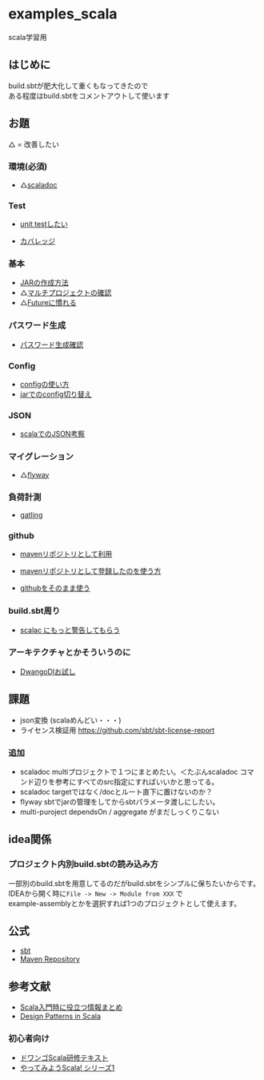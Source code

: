 # examples_scala
scala学習用

## はじめに 
build.sbtが肥大化して重くもなってきたので  
ある程度はbuild.sbtをコメントアウトして使います  

## お題

△ = 改善したい

### 環境(必須)

- △[scaladoc](./example-scaladoc/README.md)

### Test

- [unit testしたい](./example-scaladoc/README.md)

- [カバレッジ](example-test-coverage/README.md)

### 基本

- [JARの作成方法](./example-assembly/README.md)
- △[マルチプロジェクトの確認](./example-multi-project/README.md)
- △[Futureに慣れる](./example-basic-future/README.md)

### パスワード生成
- [パスワード生成確認](./example-password-bcrypt/README.md)

### Config
- [configの使い方](./example-config/README.md)
- [jarでのconfig切り替え](./example-assembly-config/README.md)

### JSON

- [scalaでのJSON考察](./example-json/README.md)

### マイグレーション

- △[flyway](./example-flyway/README.md)

### 負荷計測
- [gatling](example-gatlings/README.md)

### github 

- [mavenリポジトリとして利用](./example-github-publish/README.md)
- [mavenリポジトリとして登録したのを使う方](./example-github-pull/README.md)

- [githubをそのまま使う](http://yoshiori.hatenablog.com/entry/20120324/1332618170)


### build.sbt周り

- [scalac にもっと警告してもらう](https://qiita.com/kawachi/items/1c1d063de91c5445e8bc)

### アーキテクチャとかそういうのに
- [DwangoDIお試し](./example-assembly/README.md)

## 課題

- json変換 (scalaめんどい・・・) 
- ライセンス検証用 https://github.com/sbt/sbt-license-report

### 追加
- scaladoc multiプロジェクトで１つにまとめたい。＜たぶんscaladoc コマンド辺りを参考にすべてのsrc指定にすればいいかと思ってる。
- scaladoc targetではなく/docとルート直下に置けないのか？
- flyway sbtでjarの管理をしてからsbtパラメータ渡しにしたい。
- multi-puroject dependsOn / aggregate がまだしっくりこない

## idea関係

### プロジェクト内別build.sbtの読み込み方

一部別のbuild.sbtを用意してるのだがbuild.sbtをシンプルに保ちたいからです。     
IDEAから開く時に`File -> New -> Module from XXX` で  
example-assemblyとかを選択すれば1つのプロジェクトとして使えます。  


## 公式
- [sbt](https://www.scala-sbt.org/) 
- [Maven Repository](https://mvnrepository.com/)


## 参考文献

- [Scala入門時に役立つ情報まとめ](https://qiita.com/nesheep5/items/49019b9df4836d36ec1f)
- [Design Patterns in Scala](https://gist.github.com/gakuzzzz/6cbf407928fbc637c64a371bcc20f050)

### 初心者向け
- [ドワンゴScala研修テキスト](https://dwango.github.io/scala_text/)
- [やってみようScala! シリーズ1](https://qiita.com/f81@github/items/8d67fb3f211fb3e149db)





